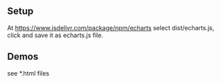 
## Setup

At https://www.jsdelivr.com/package/npm/echarts select dist/echarts.js, click and save it as echarts.js file.

## Demos

see *.html files